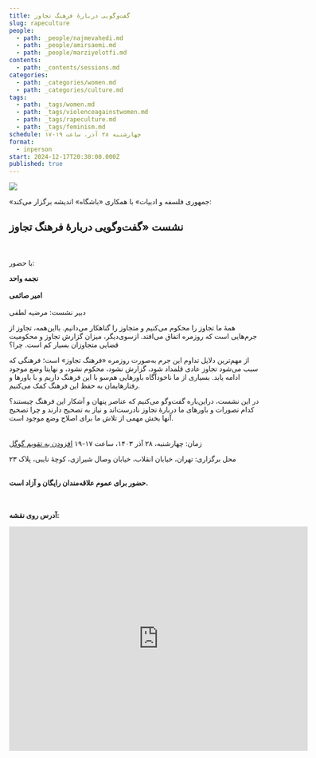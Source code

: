 ```yaml
---
title: گفت‌وگویی دربارهٔ فرهنگ تجاوز
slug: rapeculture
people:
  - path: _people/najmevahedi.md
  - path: _people/amirsaemi.md
  - path: _people/marziyelotfi.md
contents:
  - path: _contents/sessions.md
categories:
  - path: _categories/women.md
  - path: _categories/culture.md
tags:
  - path: _tags/women.md
  - path: _tags/violenceagainstwomen.md
  - path: _tags/rapeculture.md
  - path: _tags/feminism.md
schedule: چهار‌شنبه ۲۸ آذر، ساعت ۱۹-۱۷
format:
  - inperson
start: 2024-12-17T20:30:00.000Z
published: true
---
```


![](https://assets.tina.io/b6b0cb5c-4b1b-43f4-9bea-8d6867c09320/رویدادها/poster-2.jpg)

«جمهوری فلسفه و ادبیات» با همکاری «باشگاه» اندیشه برگزار می‌کند:

## نشست «گفت‌وگویی دربارهٔ فرهنگ تجاوز
<br><br>
با حضور:

**نجمه واحد**
<br><br>
**امیر صائمی**
<br><br>
دبیر نشست: مرضیه لطفی

همۀ ما تجاوز را محکوم می‌کنیم و متجاوز را گناهکار می‌دانیم. با‌این‌همه، تجاوز از جرم‌هایی است که روزمره اتفاق می‌افتد. از‌سوی‌دیگر، میزان گزارش تجاوز و محکومیت قضایی متجاوزان بسیار کم است. چرا؟ 

از مهم‌ترین دلایل تداوم این جرم  به‌صورت روزمره «فرهنگ تجاوز» است؛ فرهنگی که سبب می‌شود تجاوز‌ عادی قلمداد شود، گزارش نشود، محکوم نشود، و نهایتا وضع موجود ادامه یابد. بسیاری از ما ناخودآگاه باورهایی هم‌سو با این فرهنگ داریم و با باورها و رفتارهایمان به حفظ این فرهنگ کمک می‌کنیم. 

در این نشست، دراین‌باره گفت‌وگو می‌کنیم که عناصر پنهان و آشکار این فرهنگ چیستند؟ کدام تصورات و باورهای ما دربارۀ تجاوز نادرست‌اند و نیاز به تصحیح دارند و چرا تصحیح آنها بخش مهمی از تلاش ما برای اصلاح وضع موجود است.
<br><br><br>
زمان: چهارشنبه، ۲۸ آذر ۱۴۰۳، ساعت ۱۷-۱۹ <a target="_blank" href="https://calendar.google.com/calendar/event?action=TEMPLATE&amp;tmeid=Nzl1NGVmNmJ1ZTY1ZzFwOGZtdHIwZzhldjggam9taG91cmlmYWxzYWZlQG0&amp;tmsrc=jomhourifalsafe%40gmail.com">افزودن به تقویم گوگل</a>

محل برگزاری: تهران، خیابان انقلاب، خیابان وصال شیرازی، کوچهٔ نایبی، پلاک ۲۳
<br><br>

**حضور برای عموم علاقه‌مندان رایگان و آزاد است.**

<br><br>
**آدرس روی نقشه:**

<iframe src="https://www.google.com/maps/embed?pb=!1m17!1m12!1m3!1d3239.9701159679107!2d51.400496999999994!3d35.702352999999995!2m3!1f0!2f0!3f0!3m2!1i1024!2i768!4f13.1!3m2!1m1!2zMzXCsDQyJzA4LjUiTiA1McKwMjQnMDEuOCJF!5e0!3m2!1sen!2s!4v1727792460938!5m2!1sen!2s" width="600" height="450" style="border:0;" allowfullscreen="" loading="lazy" referrerpolicy="no-referrer-when-downgrade"></iframe>


